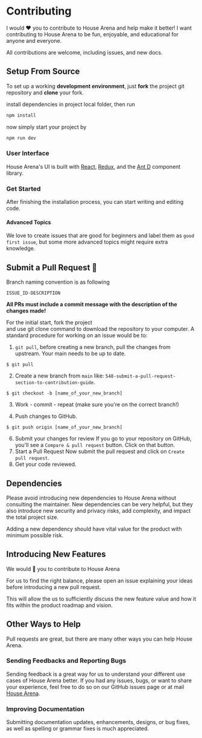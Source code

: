 # Contributing

I would ❤️ you to contribute to House Arena and help make it better! I want contributing to House Arena to be fun, enjoyable, and educational for anyone and everyone.

All contributions are welcome, including issues, and new docs.


## Setup From Source

To set up a working **development environment**, just **fork** the project git repository and **clone** your fork.

install dependencies in project local folder, then run

```bash
npm install
```

now simply start your project by

```bash
npm run dev
```

### User Interface

House Arena's UI is built with [React](https://react.dev/), [Redux](https://redux.js.org/), and the [Ant D](https://ant.design/) component library.

### Get Started

After finishing the installation process, you can start writing and editing code.

#### Advanced Topics

We love to create issues that are good for beginners and label them as `good first issue`, but some more advanced topics might require extra knowledge.


## Submit a Pull Request 🚀

Branch naming convention is as following

`ISSUE_ID-DESCRIPTION`

**All PRs must include a commit message with the description of the changes made!**

For the initial start, fork the project and use git clone command to download the repository to your computer. A standard procedure for working on an issue would be to:

1. `git pull`, before creating a new branch, pull the changes from upstream. Your main needs to be up to date.

```
$ git pull
```

2. Create a new branch from `main` like: `548-submit-a-pull-request-section-to-contribution-guide`.<br/>

```
$ git checkout -b [name_of_your_new_branch]
```

3. Work - commit - repeat (make sure you're on the correct branch!)

4. Push changes to GitHub.

```
$ git push origin [name_of_your_new_branch]
```

6. Submit your changes for review
   If you go to your repository on GitHub, you'll see a `Compare & pull request` button. Click on that button.
7. Start a Pull Request
   Now submit the pull request and click on `Create pull request`.
8. Get your code reviewed.

## Dependencies

Please avoid introducing new dependencies to House Arena without consulting the maintainer. New dependencies can be very helpful, but they also introduce new security and privacy risks, add complexity, and impact the total project size.

Adding a new dependency should have vital value for the product with minimum possible risk.

## Introducing New Features

We would 💖 you to contribute to House Arena

For us to find the right balance, please open an issue explaining your ideas before introducing a new pull request.

This will allow the us to sufficiently discuss the new feature value and how it fits within the product roadmap and vision.

## Other Ways to Help

Pull requests are great, but there are many other ways you can help House Arena.

### Sending Feedbacks and Reporting Bugs

Sending feedback is a great way for us to understand your different use cases of House Arena better. If you had any issues, bugs, or want to share your experience, feel free to do so on our GitHub issues page or at mail [House Arena](mailto:housearena.sam@gmail.com).

### Improving Documentation

Submitting documentation updates, enhancements, designs, or bug fixes, as well as spelling or grammar fixes is much appreciated.
